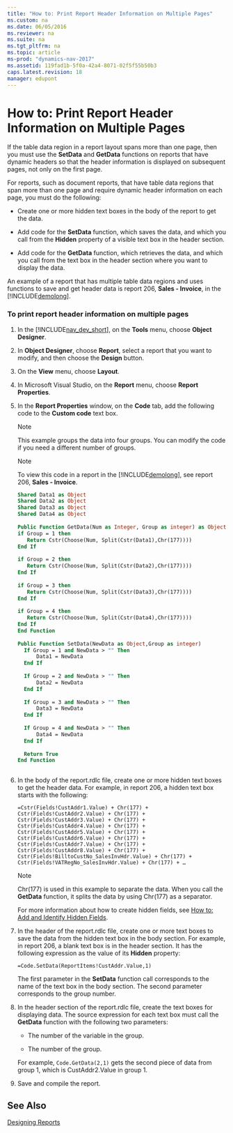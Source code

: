 ```yaml
---
title: "How to: Print Report Header Information on Multiple Pages"
ms.custom: na
ms.date: 06/05/2016
ms.reviewer: na
ms.suite: na
ms.tgt_pltfrm: na
ms.topic: article
ms-prod: "dynamics-nav-2017"
ms.assetid: 119fad1b-5f0a-42a4-8071-02f5f55b50b3
caps.latest.revision: 18
manager: edupont
---
```

# How to: Print Report Header Information on Multiple Pages
If the table data region in a report layout spans more than one page, then you must use the **SetData** and **GetData** functions on reports that have dynamic headers so that the header information is displayed on subsequent pages, not only on the first page.  
  
 For reports, such as document reports, that have table data regions that span more than one page and require dynamic header information on each page, you must do the following:  
  
-   Create one or more hidden text boxes in the body of the report to get the data.  
  
-   Add code for the **SetData** function, which saves the data, and which you call from the **Hidden** property of a visible text box in the header section.  
  
-   Add code for the **GetData** function, which retrieves the data, and which you call from the text box in the header section where you want to display the data.  
  
 An example of a report that has multiple table data regions and uses functions to save and get header data is report 206, **Sales \- Invoice**, in the [!INCLUDE[demolong](includes/demolong_md.md)].  
  
### To print report header information on multiple pages  
  
1.  In the [!INCLUDE[nav_dev_short](includes/nav_dev_short_md.md)], on the **Tools** menu, choose **Object Designer**.  
  
2.  In **Object Designer**, choose **Report**, select a report that you want to modify, and then choose the **Design** button.  
  
3.  On the **View** menu, choose **Layout**.  
  
4.  In Microsoft Visual Studio, on the **Report** menu, choose **Report Properties**.  
  
5.  In the **Report Properties** window, on the **Code** tab, add the following code to the **Custom code** text box.  
  
    > [!NOTE]  
    >  This example groups the data into four groups. You can modify the code if you need a different number of groups.  
  
    > [!NOTE]  
    >  To view this code in a report in the [!INCLUDE[demolong](includes/demolong_md.md)], see report 206, **Sales \- Invoice**.  
  
    ```vb  
    Shared Data1 as Object  
    Shared Data2 as Object  
    Shared Data3 as Object  
    Shared Data4 as Object  
  
    Public Function GetData(Num as Integer, Group as integer) as Object  
    if Group = 1 then  
       Return Cstr(Choose(Num, Split(Cstr(Data1),Chr(177))))  
    End If  
  
    if Group = 2 then  
       Return Cstr(Choose(Num, Split(Cstr(Data2),Chr(177))))  
    End If  
  
    if Group = 3 then  
       Return Cstr(Choose(Num, Split(Cstr(Data3),Chr(177))))  
    End If  
  
    if Group = 4 then  
       Return Cstr(Choose(Num, Split(Cstr(Data4),Chr(177))))  
    End If  
    End Function  
  
    Public Function SetData(NewData as Object,Group as integer)  
      If Group = 1 and NewData > "" Then  
          Data1 = NewData  
      End If  
  
      If Group = 2 and NewData > "" Then  
          Data2 = NewData  
      End If  
  
      If Group = 3 and NewData > "" Then  
          Data3 = NewData  
      End If  
  
      If Group = 4 and NewData > "" Then  
          Data4 = NewData  
      End If  
  
      Return True  
    End Function  
  
    ```  
  
6.  In the body of the report.rdlc file, create one or more hidden text boxes to get the header data. For example, in report 206, a hidden text box starts with the following:  
  
     `=Cstr(Fields!CustAddr1.Value) + Chr(177) + Cstr(Fields!CustAddr2.Value) + Chr(177) + Cstr(Fields!CustAddr3.Value) + Chr(177) + Cstr(Fields!CustAddr4.Value) + Chr(177) + Cstr(Fields!CustAddr5.Value) + Chr(177) + Cstr(Fields!CustAddr6.Value) + Chr(177) + Cstr(Fields!CustAddr7.Value) + Chr(177) + Cstr(Fields!CustAddr8.Value) + Chr(177) + Cstr(Fields!BilltoCustNo_SalesInvHdr.Value) + Chr(177) + Cstr(Fields!VATRegNo_SalesInvHdr.Value) + Chr(177) + …`  
  
    > [!NOTE]  
    >  Chr\(177\) is used in this example to separate the data. When you call the **GetData** function, it splits the data by using Chr\(177\) as a separator.  
  
     For more information about how to create hidden fields, see [How to: Add and Identify Hidden Fields](How%20to:%20Add%20and%20Identify%20Hidden%20Fields.md).  
  
7.  In the header of the report.rdlc file, create one or more text boxes to save the data from the hidden text box in the body section. For example, in report 206, a blank text box is in the header section. It has the following expression as the value of its **Hidden** property:  
  
     `=Code.SetData(ReportItems!CustAddr.Value,1)`  
  
     The first parameter in the **SetData** function call corresponds to the name of the text box in the body section. The second parameter corresponds to the group number.  
  
8.  In the header section of the report.rdlc file, create the text boxes for displaying data. The source expression for each text box must call the **GetData** function with the following two parameters:  
  
    -   The number of the variable in the group.  
  
    -   The number of the group.  
  
     For example, `Code.GetData(2,1)` gets the second piece of data from group 1, which is CustAddr2.Value in group 1.  
  
9. Save and compile the report.  
  
## See Also  
 [Designing Reports](Designing-Reports.md)
